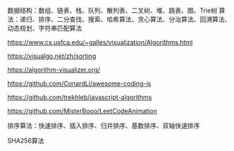 数据结构：数组、链表、栈、队列、散列表、二叉树、堆、跳表、图、Trie树
算法：递归、排序、二分查找、搜索、哈希算法、贪心算法、分治算法、回溯算法、动态规划、字符串匹配算法


https://www.cs.usfca.edu/~galles/visualization/Algorithms.html



https://visualgo.net/zh/sorting



https://algorithm-visualizer.org/


https://github.com/ConardLi/awesome-coding-js

https://github.com/trekhleb/javascript-algorithms

https://github.com/MisterBooo/LeetCodeAnimation



排序算法：快速排序、插入排序、归并排序、基数排序、双轴快速排序

SHA256算法